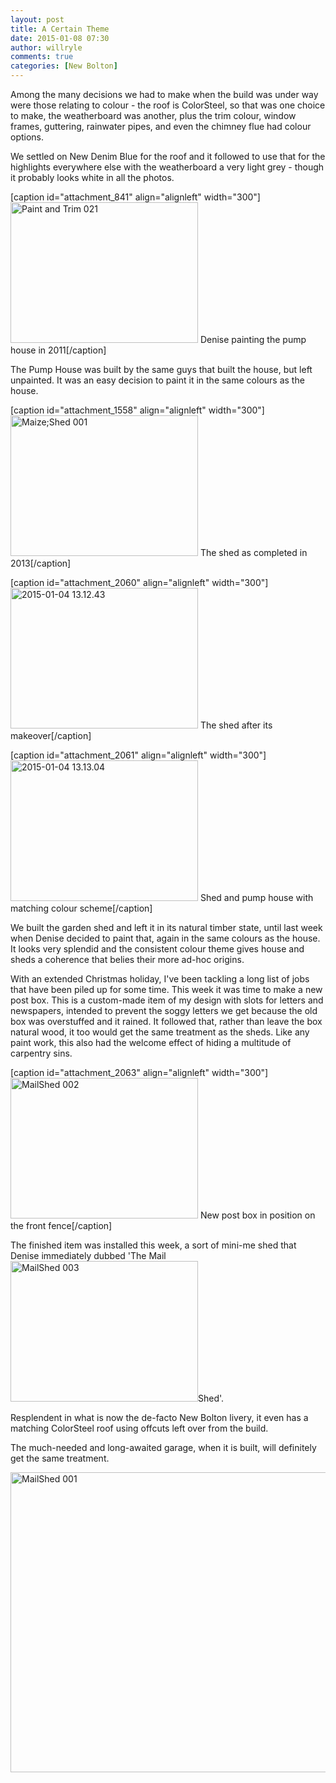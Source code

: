 ```yaml
---
layout: post
title: A Certain Theme
date: 2015-01-08 07:30
author: willryle
comments: true
categories: [New Bolton]
---
```

Among the many decisions we had to make when the build was under way were those relating to colour - the roof is ColorSteel, so that was one choice to make, the weatherboard was another, plus the trim colour, window frames, guttering, rainwater pipes, and even the chimney flue had colour options.

<!--more-->

We settled on New Denim Blue for the roof and it followed to use that for the highlights everywhere else with the weatherboard a very light grey - though it probably looks white in all the photos.

[caption id="attachment_841" align="alignleft" width="300"]<a href="https://willryle.files.wordpress.com/2011/11/paint-and-trim-021.jpg" target="_blank"><img class="wp-image-841 size-medium" src="https://willryle.files.wordpress.com/2011/11/paint-and-trim-021.jpg?w=300" alt="Paint and Trim 021" width="300" height="225" /></a> Denise painting the pump house in 2011[/caption]

The Pump House was built by the same guys that built the house, but left unpainted. It was an easy decision to paint it in the same colours as the house.

[caption id="attachment_1558" align="alignleft" width="300"]<a href="https://willryle.files.wordpress.com/2013/03/maizeshed-001.jpg" target="_blank"><img class="wp-image-1558 size-medium" src="https://willryle.files.wordpress.com/2013/03/maizeshed-001.jpg?w=300" alt="Maize;Shed 001" width="300" height="225" /></a> The shed as completed in 2013[/caption]

[caption id="attachment_2060" align="alignleft" width="300"]<a href="https://willryle.files.wordpress.com/2015/01/2015-01-04-13-12-43.jpg" target="_blank"><img class="wp-image-2060 size-medium" src="https://willryle.files.wordpress.com/2015/01/2015-01-04-13-12-43.jpg?w=300" alt="2015-01-04 13.12.43" width="300" height="225" /></a> The shed after its makeover[/caption]

[caption id="attachment_2061" align="alignleft" width="300"]<a href="https://willryle.files.wordpress.com/2015/01/2015-01-04-13-13-04.jpg" target="_blank"><img class="wp-image-2061 size-medium" src="https://willryle.files.wordpress.com/2015/01/2015-01-04-13-13-04.jpg?w=300" alt="2015-01-04 13.13.04" width="300" height="225" /></a> Shed and pump house with matching colour scheme[/caption]

We built the garden shed and left it in its natural timber state, until last week when Denise decided to paint that, again in the same colours as the house. It looks very splendid and the consistent colour theme gives house and sheds a coherence that belies their more ad-hoc origins.

With an extended Christmas holiday, I've been tackling a long list of jobs that have been piled up for some time. This week it was time to make a new post box. This is a custom-made item of my design with slots for letters and newspapers, intended to prevent the soggy letters we get because the old box was overstuffed and it rained. It followed that, rather than leave the box natural wood, it too would get the same treatment as the sheds. Like any paint work, this also had the welcome effect of hiding a multitude of carpentry sins.

[caption id="attachment_2063" align="alignleft" width="300"]<a href="https://willryle.files.wordpress.com/2015/01/mailshed-002.jpg" target="_blank"><img class="wp-image-2063 size-medium" src="https://willryle.files.wordpress.com/2015/01/mailshed-002.jpg?w=300" alt="MailShed 002" width="300" height="225" /></a> New post box in position on the front fence[/caption]

The finished item was installed this week, a sort of mini-me shed that Denise immediately dubbed 'The Mail <a href="https://willryle.files.wordpress.com/2015/01/mailshed-003.jpg" target="_blank"><img class="alignleft wp-image-2064 size-medium" src="https://willryle.files.wordpress.com/2015/01/mailshed-003.jpg?w=300" alt="MailShed 003" width="300" height="225" /></a>Shed'.

Resplendent in what is now the de-facto New Bolton livery, it even has a matching ColorSteel roof using offcuts left over from the build.

The much-needed and long-awaited garage, when it is built, will definitely get the same treatment.

<a href="https://willryle.files.wordpress.com/2015/01/mailshed-001.jpg"><img class="aligncenter wp-image-2062 size-large" src="https://willryle.files.wordpress.com/2015/01/mailshed-001.jpg?w=640" alt="MailShed 001" width="640" height="480" /></a>
